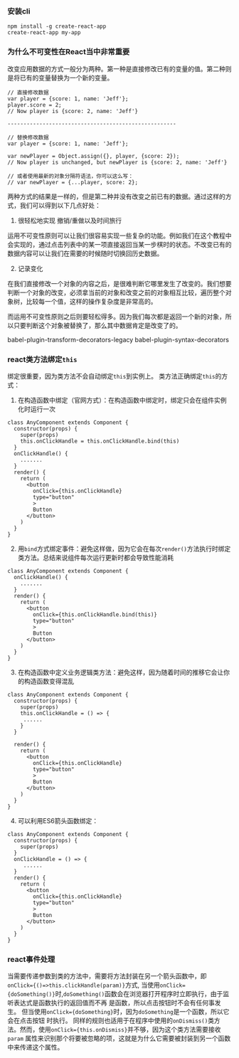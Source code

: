### 安装cli
```
npm install -g create-react-app
create-react-app my-app
```

### 为什么不可变性在React当中非常重要

改变应用数据的方式一般分为两种。第一种是直接修改已有的变量的值。第二种则是将已有的变量替换为一个新的变量。

```
// 直接修改数据
var player = {score: 1, name: 'Jeff'};
player.score = 2;
// Now player is {score: 2, name: 'Jeff'}

-----------------------------------------------------

// 替换修改数据
var player = {score: 1, name: 'Jeff'};

var newPlayer = Object.assign({}, player, {score: 2});
// Now player is unchanged, but newPlayer is {score: 2, name: 'Jeff'}

// 或者使用最新的对象分隔符语法，你可以这么写：
// var newPlayer = {...player, score: 2};

```

两种方式的结果是一样的，但是第二种并没有改变之前已有的数据。通过这样的方式，我们可以得到以下几点好处：

1. 很轻松地实现 撤销/重做以及时间旅行

运用不可变性原则可以让我们很容易实现一些复杂的功能。例如我们在这个教程中会实现的，通过点击列表中的某一项直接返回当某一步棋时的状态。不改变已有的数据内容可以让我们在需要的时候随时切换回历史数据。

2. 记录变化

在我们直接修改一个对象的内容之后，是很难判断它哪里发生了改变的。我们想要判断一个对象的改变，必须拿当前的对象和改变之前的对象相互比较，遍历整个对象树，比较每一个值，这样的操作复杂度是非常高的。

而运用不可变性原则之后则要轻松得多。因为我们每次都是返回一个新的对象，所以只要判断这个对象被替换了，那么其中数据肯定是改变了的。

babel-plugin-transform-decorators-legacy
babel-plugin-syntax-decorators

### react类方法绑定`this`
绑定很重要，因为类方法不会自动绑定`this`到实例上。
类方法正确绑定`this`的方式：

1. 在构造函数中绑定（官网方式）：在构造函数中绑定时，绑定只会在组件实例化时运行一次
```
class AnyComponent extends Component {
  constructor(props) {
    super(props)
    this.onClickHandle = this.onClickHandle.bind(this)
  }
  onClickHandle() {
    .......
  }
  render() {
    return (
      <button 
        onClick={this.onClickHandle}
        type="button"
        >
        Button
      </button>  
    )
  }
}
```

2. 用`bind`方式绑定事件：避免这样做，因为它会在每次`render()`方法执行时绑定类方法。总结来说组件每次运行更新时都会导致性能消耗
```
class AnyComponent extends Component {
  onClickHandle() {
    .......
  }
  render() {
    return (
      <button 
        onClick={this.onClickHandle.bind(this)}
        type="button"
        >
        Button
      </button>  
    )
  }
}
```

3. 在构造函数中定义业务逻辑类方法：避免这样，因为随着时间的推移它会让你的构造函数变得混乱
```
class AnyComponent extends Component {
  constructor(props) {
    super(props)
    this.onClickHandle = () => {
     ......
    }
  }
  
  render() {
    return (
      <button 
        onClick={this.onClickHandle}
        type="button"
        >
        Button
      </button>  
    )
  }
}
```
4. 可以利用ES6箭头函数绑定：
```
class AnyComponent extends Component {
  constructor(props) {
    super(props)
  }
  onClickHandle = () => {
     ......
  }
  render() {
    return (
      <button 
        onClick={this.onClickHandle}
        type="button"
        >
        Button
      </button>  
    )
  }
}
```

### react事件处理
当需要传递参数到类的方法中，需要将方法封装在另一个箭头函数中，即`onClick={()=>this.clickHandle(param)}`方式,
当使用`onClick={doSomething()}`时,`doSomething()`函数会在浏览器打开程序时立即执行，由于监听表达式是函数执行的返回值而不再
是函数，所以点击按钮时不会有任何事发生。 但当使用`onClick={doSomething}`时，因为`doSomething`是一个函数，所以它会在点击按钮
时执行。
同样的规则也适用于在程序中使用的`onDismiss()`类方法。然而，使用`onClick={this.onDismiss}`并不够，因为这个类方法需要接收`param`
属性来识别那个将要被忽略的项，这就是为什么它需要被封装到另一个函数中来传递这个属性。